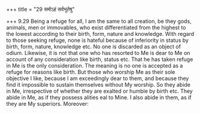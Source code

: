 +++
title = "29 समोऽहं सर्वभूतेषु"

+++
9.29 Being a refuge for all, I am the same to all creation, be they gods, animals, men or immovables, who exist differentiated from the highest to the lowest according to their birth, form, nature and knowledge. With regard to those seeking refuge, none is hateful because of inferiority in status by birth, form, nature, knowledge etc. No one is discarded as an object of odium. Likewise, it is not that one who has resorted to Me is dear to Me on account of any consideration like birth,
status etc. That he has taken refuge in Me is the only consideration.
The meaning is no one is accepted as a refuge for reasons like birth.
But those who worship Me as their sole objective I like, because I am exceedingly dear to them, and because they find it impossible to sustain themselves without My worship. So they abide in Me, irrespective of whether they are exalted or humble by birth etc. They abide in Me, as if they possess alities eal to Mine. I also abide in them, as if they are My superiors. Moreover:
